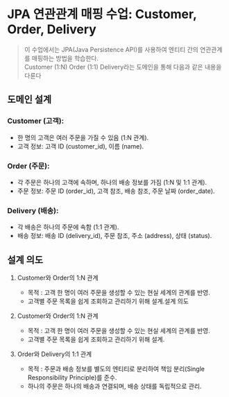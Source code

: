 # JPA 연관관계 매핑 수업: Customer, Order, Delivery
>  이 수업에서는 JPA(Java Persistence API)를 사용하여 엔티티 간의 연관관계를 매핑하는 방법을 학습한다. <br>
> Customer (1:N) Order (1:1) Delivery라는 도메인을 통해 다음과 같은 내용을 다룬다<br>


## 도메인 설계
### Customer (고객):
   - 한 명의 고객은 여러 주문을 가질 수 있음 (1:N 관계).
   - 고객 정보: 고객 ID (customer_id), 이름 (name).

### Order (주문):
  - 각 주문은 하나의 고객에 속하며, 하나의 배송 정보를 가짐 (1:N 및 1:1 관계).
  - 주문 정보: 주문 ID (order_id), 고객 참조, 배송 참조, 주문 날짜 (order_date).

### Delivery (배송):
  - 각 배송은 하나의 주문에 속함 (1:1 관계).
  - 배송 정보: 배송 ID (delivery_id), 주문 참조, 주소 (address), 상태 (status).


## 설계 의도
1. Customer와 Order의 1:N 관계
    - 목적 : 고객 한 명이 여러 주문을 생성할 수 있는 현실 세계의 관계를 반영.
    - 고객별 주문 목록을 쉽게 조회하고 관리하기 위해 설계.설계 의도
   
2. Customer와 Order의 1:N 관계
    - 목적 : 고객 한 명이 여러 주문을 생성할 수 있는 현실 세계의 관계를 반영.
    - 고객별 주문 목록을 쉽게 조회하고 관리하기 위해 설계.
   
3. Order와 Delivery의 1:1 관계
    - 목적 : 주문과 배송 정보를 별도의 엔티티로 분리하여 책임 분리(Single Responsibility Principle)를 준수.
    - 하나의 주문은 하나의 배송과 연결되며, 배송 상태를 독립적으로 관리.
